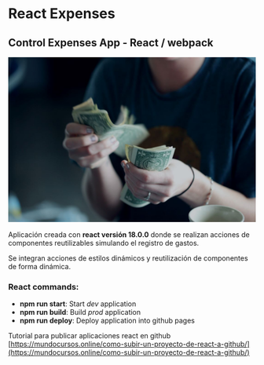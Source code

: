 # React Expenses
## Control Expenses App - React / webpack

![React Expenses App](public/react-expenses.jpg)

Aplicación creada con **react versión 18.0.0** donde se realizan acciones de componentes reutilizables simulando el registro de gastos.

Se integran acciones de estilos dinámicos y reutilización de componentes de forma dinámica.

### React commands:
- **npm run start**: Start *dev* application
- **npm run build**: Build *prod* application
- **npm run deploy**: Deploy application into github pages

Tutorial para publicar aplicaciones react en github
[https://mundocursos.online/como-subir-un-proyecto-de-react-a-github/](https://mundocursos.online/como-subir-un-proyecto-de-react-a-github/)
